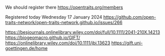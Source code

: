 

We should register there https://opentraits.org/members

Registered today Wednesday 17 January 2024 https://github.com/open-traits-network/open-traits-network.github.io/issues/266



https://besjournals.onlinelibrary.wiley.com/doi/full/10.1111/2041-210X.14213
https://biogeomacro.github.io/GIFT/
https://onlinelibrary.wiley.com/doi/10.1111/jbi.13623
https://gift.uni-goettingen.de/home

